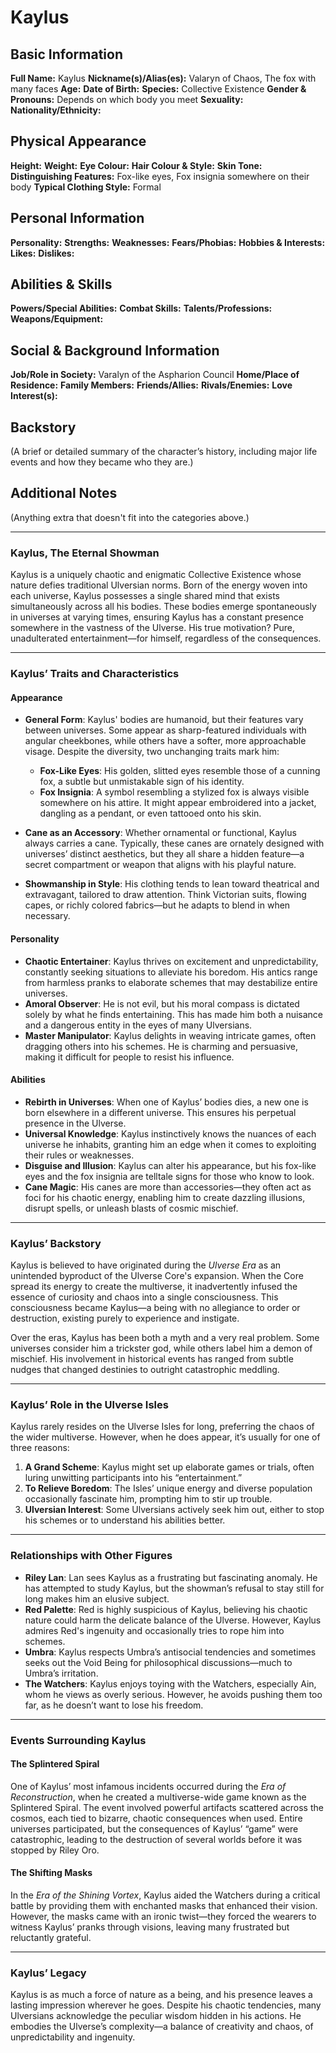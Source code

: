 # Kaylus

## **Basic Information**

**Full Name:** Kaylus
**Nickname(s)/Alias(es):** 
Valaryn of Chaos, The fox with many faces
**Age:**
**Date of Birth:**
**Species:** Collective Existence
**Gender & Pronouns:** Depends on which body you meet
**Sexuality:**
**Nationality/Ethnicity:**

## **Physical Appearance**

**Height:**
**Weight:**
**Eye Colour:**
**Hair Colour & Style:**
**Skin Tone:**
**Distinguishing Features:** Fox-like eyes, Fox insignia somewhere on their body
**Typical Clothing Style:** Formal

## **Personal Information**

**Personality:**
**Strengths:**
**Weaknesses:**
**Fears/Phobias:**
**Hobbies & Interests:**
**Likes:**
**Dislikes:**

## **Abilities & Skills**

**Powers/Special Abilities:**
**Combat Skills:**
**Talents/Professions:**
**Weapons/Equipment:**

## **Social & Background Information**

**Job/Role in Society:** 
Varalyn of the Aspharion Council
**Home/Place of Residence:**
**Family Members:**
**Friends/Allies:**
**Rivals/Enemies:**
**Love Interest(s):**

## **Backstory**

(A brief or detailed summary of the character’s history, including major life events and how they became who they are.)

## **Additional Notes**

(Anything extra that doesn't fit into the categories above.)

---

### **Kaylus, The Eternal Showman**

Kaylus is a uniquely chaotic and enigmatic Collective Existence whose nature defies traditional Ulversian norms. Born of the energy woven into each universe, Kaylus possesses a single shared mind that exists simultaneously across all his bodies. These bodies emerge spontaneously in universes at varying times, ensuring Kaylus has a constant presence somewhere in the vastness of the Ulverse. His true motivation? Pure, unadulterated entertainment—for himself, regardless of the consequences.

---

### **Kaylus’ Traits and Characteristics**

#### **Appearance**

- **General Form**: Kaylus' bodies are humanoid, but their features vary between universes. Some appear as sharp-featured individuals with angular cheekbones, while others have a softer, more approachable visage. Despite the diversity, two unchanging traits mark him:

  - **Fox-Like Eyes**: His golden, slitted eyes resemble those of a cunning fox, a subtle but unmistakable sign of his identity.
  - **Fox Insignia**: A symbol resembling a stylized fox is always visible somewhere on his attire. It might appear embroidered into a jacket, dangling as a pendant, or even tattooed onto his skin.

- **Cane as an Accessory**: Whether ornamental or functional, Kaylus always carries a cane. Typically, these canes are ornately designed with universes’ distinct aesthetics, but they all share a hidden feature—a secret compartment or weapon that aligns with his playful nature.

- **Showmanship in Style**: His clothing tends to lean toward theatrical and extravagant, tailored to draw attention. Think Victorian suits, flowing capes, or richly colored fabrics—but he adapts to blend in when necessary.

#### **Personality**

- **Chaotic Entertainer**: Kaylus thrives on excitement and unpredictability, constantly seeking situations to alleviate his boredom. His antics range from harmless pranks to elaborate schemes that may destabilize entire universes.
- **Amoral Observer**: He is not evil, but his moral compass is dictated solely by what he finds entertaining. This has made him both a nuisance and a dangerous entity in the eyes of many Ulversians.
- **Master Manipulator**: Kaylus delights in weaving intricate games, often dragging others into his schemes. He is charming and persuasive, making it difficult for people to resist his influence.

#### **Abilities**

- **Rebirth in Universes**: When one of Kaylus’ bodies dies, a new one is born elsewhere in a different universe. This ensures his perpetual presence in the Ulverse.
- **Universal Knowledge**: Kaylus instinctively knows the nuances of each universe he inhabits, granting him an edge when it comes to exploiting their rules or weaknesses.
- **Disguise and Illusion**: Kaylus can alter his appearance, but his fox-like eyes and the fox insignia are telltale signs for those who know to look.
- **Cane Magic**: His canes are more than accessories—they often act as foci for his chaotic energy, enabling him to create dazzling illusions, disrupt spells, or unleash blasts of cosmic mischief.

---

### **Kaylus’ Backstory**

Kaylus is believed to have originated during the _Ulverse Era_ as an unintended byproduct of the Ulverse Core's expansion. When the Core spread its energy to create the multiverse, it inadvertently infused the essence of curiosity and chaos into a single consciousness. This consciousness became Kaylus—a being with no allegiance to order or destruction, existing purely to experience and instigate.

Over the eras, Kaylus has been both a myth and a very real problem. Some universes consider him a trickster god, while others label him a demon of mischief. His involvement in historical events has ranged from subtle nudges that changed destinies to outright catastrophic meddling.

---

### **Kaylus’ Role in the Ulverse Isles**

Kaylus rarely resides on the Ulverse Isles for long, preferring the chaos of the wider multiverse. However, when he does appear, it’s usually for one of three reasons:

1. **A Grand Scheme**: Kaylus might set up elaborate games or trials, often luring unwitting participants into his “entertainment.”
2. **To Relieve Boredom**: The Isles’ unique energy and diverse population occasionally fascinate him, prompting him to stir up trouble.
3. **Ulversian Interest**: Some Ulversians actively seek him out, either to stop his schemes or to understand his abilities better.

---

### **Relationships with Other Figures**

- **Riley Lan**: Lan sees Kaylus as a frustrating but fascinating anomaly. He has attempted to study Kaylus, but the showman’s refusal to stay still for long makes him an elusive subject.
- **Red Palette**: Red is highly suspicious of Kaylus, believing his chaotic nature could harm the delicate balance of the Ulverse. However, Kaylus admires Red's ingenuity and occasionally tries to rope him into schemes.
- **Umbra**: Kaylus respects Umbra’s antisocial tendencies and sometimes seeks out the Void Being for philosophical discussions—much to Umbra’s irritation.
- **The Watchers**: Kaylus enjoys toying with the Watchers, especially Ain, whom he views as overly serious. However, he avoids pushing them too far, as he doesn’t want to lose his freedom.

---

### **Events Surrounding Kaylus**

#### **The Splintered Spiral**

One of Kaylus’ most infamous incidents occurred during the _Era of Reconstruction_, when he created a multiverse-wide game known as the Splintered Spiral. The event involved powerful artifacts scattered across the cosmos, each tied to bizarre, chaotic consequences when used. Entire universes participated, but the consequences of Kaylus’ “game” were catastrophic, leading to the destruction of several worlds before it was stopped by Riley Oro.

#### **The Shifting Masks**

In the _Era of the Shining Vortex_, Kaylus aided the Watchers during a critical battle by providing them with enchanted masks that enhanced their vision. However, the masks came with an ironic twist—they forced the wearers to witness Kaylus’ pranks through visions, leaving many frustrated but reluctantly grateful.

---

### **Kaylus’ Legacy**

Kaylus is as much a force of nature as a being, and his presence leaves a lasting impression wherever he goes. Despite his chaotic tendencies, many Ulversians acknowledge the peculiar wisdom hidden in his actions. He embodies the Ulverse’s complexity—a balance of creativity and chaos, of unpredictability and ingenuity.
